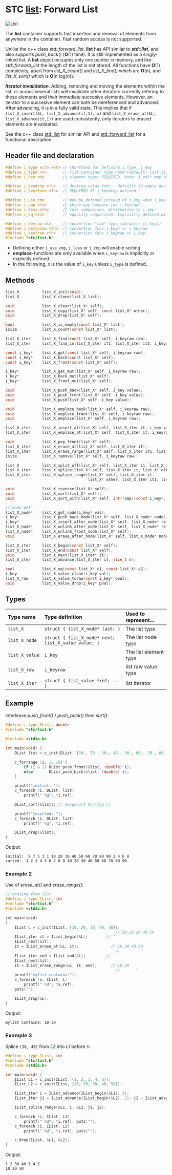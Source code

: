 # STC [list](../include/stc/list.h): Forward List
![List](pics/list.jpg)

The **list** container supports fast insertion and removal of elements from anywhere in the container.
Fast random access is not supported.

Unlike the c++ class *std::forward_list*, **list** has API similar to ***std::list***, and also supports
*push_back()* (**O**(1) time). It is still implemented as a singly-linked list. A **list** object
occupies only one pointer in memory, and like *std::forward_list* the length of the list is not stored.
All functions have **O**(1) complexity, apart from *list_X_count()* and *list_X_find()* which are **O**(*n*),
and *list_X_sort()* which is **O**(*n* log(*n*)).

***Iterator invalidation***: Adding, removing and moving the elements within the list, or across several lists
will invalidate other iterators currently refering to these elements and their immediate succesive elements.
However, an iterator to a succesive element can both be dereferenced and advanced. After advancing, it is
in a fully valid state. This implies that if `list_X_insert(&L, list_X_advance(it,1), x)` and
`list_X_erase_at(&L, list_X_advance(it,1))` are used consistently, only iterators to erased elements are invalidated.

See the c++ class [std::list](https://en.cppreference.com/w/cpp/container/list) for similar API and
[std::forward_list](https://en.cppreference.com/w/cpp/container/forward_list) for a functional description.

## Header file and declaration

```c
#define i_type <ct>,<kt> // shorthand for defining i_type, i_key
#define i_type <t>       // list container type name (default: list_{i_key})
#define i_key <t>        // element type: REQUIRED. Note: i_val* may be specified instead of i_key*.

#define i_keydrop <fn>   // destroy value func - defaults to empty destruct
#define i_keyclone <fn>  // REQUIRED IF i_keydrop defined

#define i_use_cmp        // may be defined instead of i_cmp when i_key is an integral/native-type.
#define i_cmp <fn>       // three-way compare two i_keyraw*
#define i_less <fn>      // less comparison. Alternative to i_cmp
#define i_eq <fn>        // equality comparison. Implicitly defined with i_cmp, but not i_less.

#define i_keyraw <t>     // convertion "raw" type (default: {i_key})
#define i_keytoraw <fn>  // convertion func i_key* => i_keyraw
#define i_keyfrom <fn>   // convertion func i_keyraw => i_key
#include "stc/list.h"
```
- Defining either `i_use_cmp`, `i_less` or `i_cmp` will enable sorting
- **emplace**-functions are only available when `i_keyraw` is implicitly or explicitly defined.
- In the following, `X` is the value of `i_key` unless `i_type` is defined.

## Methods

```c
list_X          list_X_init(void);
list_X          list_X_clone(list_X list);

void            list_X_clear(list_X* self);
void            list_X_copy(list_X* self, const list_X* other);
void            list_X_drop(list_X* self);                                        // destructor

bool            list_X_is_empty(const list_X* list);
isize           list_X_count(const list_X* list);                                 // size() in O(n) time

list_X_iter     list_X_find(const list_X* self, i_keyraw raw);
list_X_iter     list_X_find_in(list_X_iter it1, list_X_iter it2, i_keyraw raw);

const i_key*    list_X_get(const list_X* self, i_keyraw raw);
const i_key*    list_X_back(const list_X* self);
const i_key*    list_X_front(const list_X* self);

i_key*          list_X_get_mut(list_X* self, i_keyraw raw);
i_key*          list_X_back_mut(list_X* self);
i_key*          list_X_front_mut(list_X* self);

void            list_X_push_back(list_X* self, i_key value);                      // note: no pop_back()
void            list_X_push_front(list_X* self, i_key value);
void            list_X_push(list_X* self, i_key value);                           // alias for push_back()

void            list_X_emplace_back(list_X* self, i_keyraw raw);
void            list_X_emplace_front(list_X* self, i_keyraw raw);
void            list_X_emplace(list_X* self, i_keyraw raw);                       // alias for emplace_back()

list_X_iter     list_X_insert_at(list_X* self, list_X_iter it, i_key value);      // return iter to new elem
list_X_iter     list_X_emplace_at(list_X* self, list_X_iter it, i_keyraw raw);

void            list_X_pop_front(list_X* self);
list_X_iter     list_X_erase_at(list_X* self, list_X_iter it);                    // return iter after it
list_X_iter     list_X_erase_range(list_X* self, list_X_iter it1, list_X_iter it2);
isize           list_X_remove(list_X* self, i_keyraw raw);                        // removes all matches

list_X          list_X_split_off(list_X* self, list_X_iter i1, list_X_iter i2);   // split off [i1, i2)
list_X_iter     list_X_splice(list_X* self, list_X_iter it, list_X* other);       // return updated valid it
list_X_iter     list_X_splice_range(list_X* self, list_X_iter it,                 // return updated valid it
                                    list_X* other, list_X_iter it1, list_X_iter it2);

void            list_X_reverse(list_X* self);
void            list_X_sort(list_X* self);
void            list_X_sort_with(list_X* self, int(*cmp)(const i_key*, const i_key*));

// Node API
list_X_node*    list_X_get_node(i_key* val);                                      // get enclosing node
i_key*          list_X_push_back_node(list_X* self, list_X_node* node);
i_key*          list_X_insert_after_node(list_X* self, list_X_node* ref, list_X_node* node);
list_X_node*    list_X_unlink_after_node(list_X* self, list_X_node* ref);         // return unlinked node
list_X_node*    list_X_unlink_front_node(list_X* self);                           // return unlinked node
void            list_X_erase_after_node(list_X* self, list_X_node* node);

list_X_iter     list_X_begin(const list_X* self);
list_X_iter     list_X_end(const list_X* self);
void            list_X_next(list_X_iter* it);
list_X_iter     list_X_advance(list_X_iter it, size_t n);                        // return n elements ahead.

bool            list_X_eq(const list_X* c1, const list_X* c2);                   // equality test
i_key           list_X_value_clone(i_key val);
list_X_raw      list_X_value_toraw(const i_key* pval);
void            list_X_value_drop(i_key* pval);
```

## Types

| Type name          | Type definition                                     | Used to represent...    |
|:-------------------|:----------------------------------------------------|:------------------------|
| `list_X`           | `struct { list_X_node* last; }`                     | The list type           |
| `list_X_node`      | `struct { list_X_node* next; list_X_value value; }` | The list node type      |
| `list_X_value`     | `i_key`                                             | The list element type |
| `list_X_raw`       | `i_keyraw`                                          | list raw value type   |
| `list_X_iter`      | `struct { list_value *ref; ... }`                   | list iterator          |

## Example

Interleave *push_front()* / *push_back()* then *sort()*:
```c
#define i_type DList, double
#include "stc/list.h"

#include <stdio.h>

int main(void) {
    DList list = c_init(DList, {10., 20., 30., 40., 50., 60., 70., 80., 90.});

    c_forrange (i, 1, 10) {
        if (i & 1) DList_push_front(&list, (double) i);
        else       DList_push_back(&list, (double) i);
    }

    printf("initial: ");
    c_foreach (i, DList, list)
        printf(" %g", *i.ref);

    DList_sort(&list); // mergesort O(n*log n)

    printf("\nsorted: ");
    c_foreach (i, DList, list)
        printf(" %g", *i.ref);

    DList_drop(&list);
}
```
Output:
```
initial:  9 7 5 3 1 10 20 30 40 50 60 70 80 90 2 4 6 8
sorted:  1 2 3 4 5 6 7 8 9 10 20 30 40 50 60 70 80 90
```
### Example 2

Use of *erase_at()* and *erase_range()*:
```c
// erasing from list
#define i_type IList, int
#include "stc/list.h"
#include <stdio.h>

int main(void)
{
    IList L = c_init(IList, {10, 20, 30, 40, 50});
                                                // 10 20 30 40 50
    IList_iter it = IList_begin(&L);        // ^
    IList_next(&it);
    it = IList_erase_at(&L, it);              // 10 30 40 50
                                                //    ^
    IList_iter end = IList_end(&L);         //
    IList_next(&it);
    it = IList_erase_range(&L, it, end);      // 10 30
                                                //       ^
    printf("mylist contains:");
    c_foreach (x, IList, L)
        printf(" %d", *x.ref);
    puts("");

    IList_drop(&L);
}
```
Output:
```
mylist contains: 10 30
```

### Example 3

Splice `[30, 40]` from *L2* into *L1* before `3`:
```c
#define i_type IList, int
#include "stc/list.h"
#include <stdio.h>

int main(void) {
    IList L1 = c_init(IList, {1, 2, 3, 4, 5});
    IList L2 = c_init(IList, {10, 20, 30, 40, 50});

    IList_iter i = IList_advance(IList_begin(&L1), 2);
    IList_iter j1 = IList_advance(IList_begin(&L2), 2), j2 = IList_advance(j1, 2);

    IList_splice_range(&L1, i, &L2, j1, j2);

    c_foreach (i, IList, L1)
        printf(" %d", *i.ref); puts("");
    c_foreach (i, IList, L2)
        printf(" %d", *i.ref); puts("");

    c_drop(IList, &L1, &L2);
}
```
Output:
```
1 2 30 40 3 4 5
10 20 50
```
